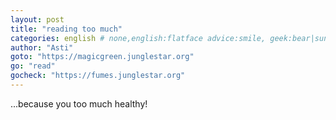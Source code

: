 ```yaml
---
layout: post
title: "reading too much"
categories: english # none,english:flatface advice:smile, geek:bear|sunglasses,
author: "Asti"
goto: "https://magicgreen.junglestar.org"
go: "read"
gocheck: "https://fumes.junglestar.org"
---
```

...because you too much healthy!
